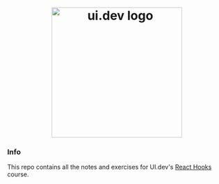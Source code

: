 <h1 align="center">
  <a href="https://ui.dev">
    <img
      src="https://ui.dev/images/logos/ui.png"
      alt="ui.dev logo" width="300" />
  </a>
  <br />
</h1>

### Info

This repo contains all the notes and exercises for UI.dev's [React Hooks](https://ui.dev/react-hooks) course.
